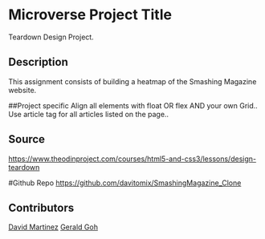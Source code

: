 # Microverse Project Title 
Teardown Design Project.

## Description
This assignment consists of building a heatmap of the Smashing Magazine website.

##Project specific
Align all elements with float OR flex AND your own Grid..
Use article tag for all articles listed on the page..

## Source
https://www.theodinproject.com/courses/html5-and-css3/lessons/design-teardown

#Github Repo
https://github.com/davitomix/SmashingMagazine_Clone

## Contributors
[David Martinez](https://github.com/davitomix)
[Gerald Goh](https://github.com/geraldgsh)


